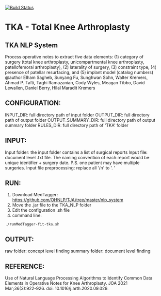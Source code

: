 [![Build Status](http://img.shields.io/travis/badges/badgerbadgerbadger.svg?style=flat-square)](https://travis-ci.org/badges/badgerbadgerbadger) 

# TKA - Total Knee Arthroplasty
  
## TKA NLP System
Process operative notes to extract five data elements: (1) category of surgery (total knee arthroplasty, unicompartmental knee arthroplasty, patellofemoral arthroplasty), (2) laterality of surgery, (3) constraint type, (4) presence of patellar resurfacing, and (5) implant model (catalog numbers)
@author Elham Sagheb, Sunyang Fu, Sunghwan Sohn, Walter Kremers, Ahmad P. Tafti, Taghi Ramazanian, Cody Wyles, Meagan Tibbo, David Lewallen, Daniel Berry, Hilal Maradit Kremers
 
## CONFIGURATION:
INPUT_DIR: full directory path of input folder
OUTPUT_DIR: full directory path of output folder
OUTPUT_SUMMARY_DIR: full directory path of output summary folder
RULES_DIR: full directory path of 'TKA' folder

## INPUT:
 Input folder: the input folder contains a list of surgical reports 
 Input file: document level .txt file. The naming convention of each report would be unique identifier + surgery date. P.S. one patient may have multiple surgeries. 
 Input file preprocessing: replace all '/n' to '. '

## RUN:

 1. Download MedTagger: https://github.com/OHNLP/TJA/tree/master/nlp_system 
 2. Move the .jar file to the TKA_NLP folder
 3. Edit the configuration .sh file
 3. command line:
 ```
 ./runMedTagger-fit-tka.sh
```
## OUTPUT:
 raw folder: concept level finding
 summary folder: document level finding

## REFERENCE: 
Use of Natural Language Processing Algorithms to Identify Common Data Elements in Operative Notes for Knee Arthroplasty. JOA 2021 Mar;36(3):922-926.  doi: 10.1016/j.arth.2020.09.029.  
